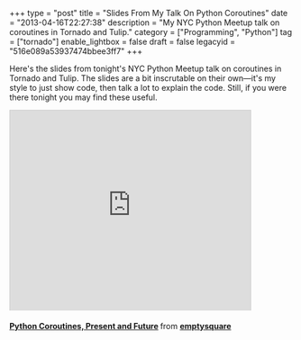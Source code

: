 +++
type = "post"
title = "Slides From My Talk On Python Coroutines"
date = "2013-04-16T22:27:38"
description = "My NYC Python Meetup talk on coroutines in Tornado and Tulip."
category = ["Programming", "Python"]
tag = ["tornado"]
enable_lightbox = false
draft = false
legacyid = "516e089a53937474bbee3ff7"
+++

<p>Here's the slides from tonight's NYC Python Meetup talk on coroutines in Tornado and Tulip. The slides are a bit inscrutable on their own&mdash;it's my style to just show code, then talk a lot to explain the code. Still, if you were there tonight you may find these useful.</p>
<iframe src="http://www.slideshare.net/slideshow/embed_code/18959564" width="427" height="356" frameborder="0" marginwidth="0" marginheight="0" scrolling="no" style="border:1px solid #CCC;border-width:1px 1px 0;margin-bottom:5px" allowfullscreen webkitallowfullscreen mozallowfullscreen> </iframe>

<p><div style="margin-bottom:5px"> <strong> <a href="http://www.slideshare.net/emptysquare/nyc-python-meetup-coroutines-2013-0416" title="Python Coroutines, Present and Future" target="_blank">Python Coroutines, Present and Future</a> </strong> from <strong><a href="http://www.slideshare.net/emptysquare" target="_blank">emptysquare</a></strong> </div></p>
